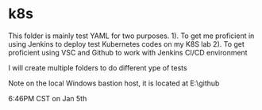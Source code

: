 # k8s
This folder is mainly test YAML for two purposes.
1). To get me proficient in using Jenkins to deploy test Kubernetes codes on my K8S lab
2). To get proficient using VSC and Github to work with Jenkins CI/CD environment


I will create multiple folders to do different ype of tests


Note on the local Windows bastion host, it is located at E:\github

6:46PM CST on Jan 5th